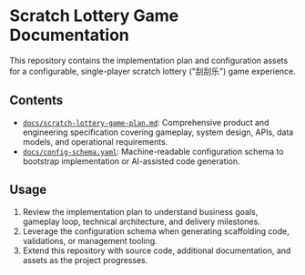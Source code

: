 # Scratch Lottery Game Documentation

This repository contains the implementation plan and configuration assets for a configurable, single-player scratch lottery ("刮刮乐") game experience.

## Contents

- [`docs/scratch-lottery-game-plan.md`](docs/scratch-lottery-game-plan.md): Comprehensive product and engineering specification covering gameplay, system design, APIs, data models, and operational requirements.
- [`docs/config-schema.yaml`](docs/config-schema.yaml): Machine-readable configuration schema to bootstrap implementation or AI-assisted code generation.

## Usage

1. Review the implementation plan to understand business goals, gameplay loop, technical architecture, and delivery milestones.
2. Leverage the configuration schema when generating scaffolding code, validations, or management tooling.
3. Extend this repository with source code, additional documentation, and assets as the project progresses.
